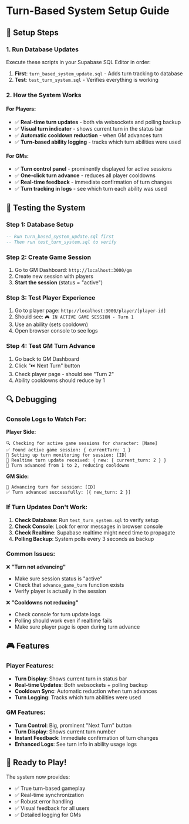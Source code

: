 # Turn-Based System Setup Guide

## 🔧 Setup Steps

### 1. Run Database Updates
Execute these scripts in your Supabase SQL Editor in order:

1. **First**: `turn_based_system_update.sql` - Adds turn tracking to database
2. **Test**: `test_turn_system.sql` - Verifies everything is working

### 2. How the System Works

#### **For Players:**
- ✅ **Real-time turn updates** - both via websockets and polling backup
- ✅ **Visual turn indicator** - shows current turn in the status bar
- ✅ **Automatic cooldown reduction** - when GM advances turn
- ✅ **Turn-based ability logging** - tracks which turn abilities were used

#### **For GMs:**
- ✅ **Turn control panel** - prominently displayed for active sessions
- ✅ **One-click turn advance** - reduces all player cooldowns
- ✅ **Real-time feedback** - immediate confirmation of turn changes
- ✅ **Turn tracking in logs** - see which turn each ability was used

## 🎯 Testing the System

### Step 1: Database Setup
```sql
-- Run turn_based_system_update.sql first
-- Then run test_turn_system.sql to verify
```

### Step 2: Create Game Session
1. Go to GM Dashboard: `http://localhost:3000/gm`
2. Create new session with players
3. **Start the session** (status = "active")

### Step 3: Test Player Experience
1. Go to player page: `http://localhost:3000/player/[player-id]`
2. Should see: `🎮 IN ACTIVE GAME SESSION - Turn 1`
3. Use an ability (sets cooldown)
4. Open browser console to see logs

### Step 4: Test GM Turn Advance
1. Go back to GM Dashboard
2. Click "⏭️ Next Turn" button
3. Check player page - should see "Turn 2"
4. Ability cooldowns should reduce by 1

## 🔍 Debugging

### Console Logs to Watch For:

**Player Side:**
```
🔍 Checking for active game sessions for character: [Name]
✅ Found active game session: { currentTurn: 1 }
🔔 Setting up turn monitoring for session: [ID]
🔄 Realtime turn update received: { new: { current_turn: 2 } }
🎯 Turn advanced from 1 to 2, reducing cooldowns
```

**GM Side:**
```
🔄 Advancing turn for session: [ID]
✅ Turn advanced successfully: [{ new_turn: 2 }]
```

### If Turn Updates Don't Work:

1. **Check Database**: Run `test_turn_system.sql` to verify setup
2. **Check Console**: Look for error messages in browser console
3. **Check Realtime**: Supabase realtime might need time to propagate
4. **Polling Backup**: System polls every 3 seconds as backup

### Common Issues:

❌ **"Turn not advancing"**
- Make sure session status is "active"
- Check that `advance_game_turn` function exists
- Verify player is actually in the session

❌ **"Cooldowns not reducing"**
- Check console for turn update logs
- Polling should work even if realtime fails
- Make sure player page is open during turn advance

## 🎮 Features

### Player Features:
- **Turn Display**: Shows current turn in status bar
- **Real-time Updates**: Both websockets + polling backup
- **Cooldown Sync**: Automatic reduction when turn advances
- **Turn Logging**: Tracks which turn abilities were used

### GM Features:
- **Turn Control**: Big, prominent "Next Turn" button
- **Turn Display**: Shows current turn number
- **Instant Feedback**: Immediate confirmation of turn changes
- **Enhanced Logs**: See turn info in ability usage logs

## 🚀 Ready to Play!

The system now provides:
- ✅ True turn-based gameplay
- ✅ Real-time synchronization
- ✅ Robust error handling
- ✅ Visual feedback for all users
- ✅ Detailed logging for GMs
